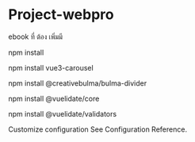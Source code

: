 # Project-webpro
ebook
ที่ ต้อง เพิ่มมี

npm install

npm install vue3-carousel

npm install @creativebulma/bulma-divider

npm install @vuelidate/core

npm install @vuelidate/validators

Customize configuration
See Configuration Reference.
